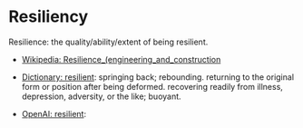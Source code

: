 # Resiliency

Resilience: the quality/ability/extent of being resilient.

<div data-chatgpt-prompt="explain resilience (system quality attribute, non-functional requirement, cross-functional contraint)"></div>

* [Wikipedia: Resilience_(engineering_and_construction](https://wikipedia.org/wiki/Resilience_(engineering_and_construction))

* [Dictionary: resilient](https://www.dictionary.com/browse/resilient): springing back; rebounding. returning to the original form or position after being deformed. recovering readily from illness, depression, adversity, or the like; buoyant.

* [OpenAI: resilient](https:://openai.com): <div data-chatgpt-prompt="define resilient (computers and software)"></div>

